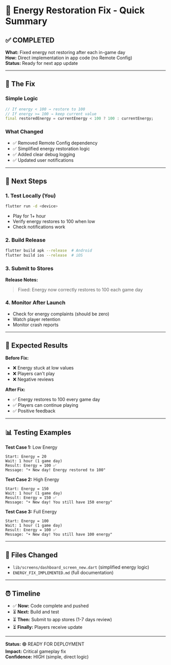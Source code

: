# 🎯 Energy Restoration Fix - Quick Summary

## ✅ COMPLETED

**What:** Fixed energy not restoring after each in-game day  
**How:** Direct implementation in app code (no Remote Config)  
**Status:** Ready for next app update  

---

## 🔧 The Fix

### Simple Logic
```dart
// If energy < 100 → restore to 100
// If energy >= 100 → keep current value
final restoredEnergy = currentEnergy < 100 ? 100 : currentEnergy;
```

### What Changed
- ✅ Removed Remote Config dependency
- ✅ Simplified energy restoration logic
- ✅ Added clear debug logging
- ✅ Updated user notifications

---

## 📱 Next Steps

### 1. Test Locally (You)
```bash
flutter run -d <device>
```
- Play for 1+ hour
- Verify energy restores to 100 when low
- Check notifications work

### 2. Build Release
```bash
flutter build apk --release  # Android
flutter build ios --release  # iOS
```

### 3. Submit to Stores
**Release Notes:**
> Fixed: Energy now correctly restores to 100 each game day

### 4. Monitor After Launch
- Check for energy complaints (should be zero)
- Watch player retention
- Monitor crash reports

---

## 🎯 Expected Results

**Before Fix:**
- ❌ Energy stuck at low values
- ❌ Players can't play
- ❌ Negative reviews

**After Fix:**
- ✅ Energy restores to 100 every game day
- ✅ Players can continue playing
- ✅ Positive feedback

---

## 📊 Testing Examples

**Test Case 1:** Low Energy
```
Start: Energy = 20
Wait: 1 hour (1 game day)
Result: Energy = 100 ✅
Message: "☀️ New day! Energy restored to 100"
```

**Test Case 2:** High Energy
```
Start: Energy = 150
Wait: 1 hour (1 game day)
Result: Energy = 150 ✅
Message: "☀️ New day! You still have 150 energy"
```

**Test Case 3:** Full Energy
```
Start: Energy = 100
Wait: 1 hour (1 game day)
Result: Energy = 100 ✅
Message: "☀️ New day! You still have 100 energy"
```

---

## 📁 Files Changed

- `lib/screens/dashboard_screen_new.dart` (simplified energy logic)
- `ENERGY_FIX_IMPLEMENTED.md` (full documentation)

---

## ⏰ Timeline

- ✅ **Now:** Code complete and pushed
- ⏳ **Next:** Build and test
- ⏳ **Then:** Submit to app stores (1-7 days review)
- ⏳ **Finally:** Players receive update

---

**Status:** 🟢 READY FOR DEPLOYMENT  
**Impact:** Critical gameplay fix  
**Confidence:** HIGH (simple, direct logic)

